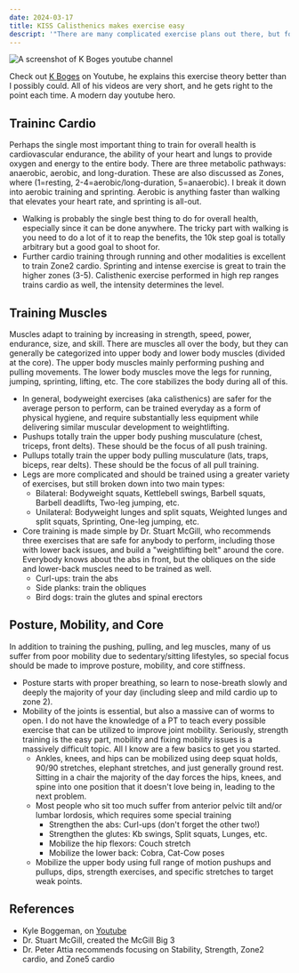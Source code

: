 ```yaml
---
date: 2024-03-17
title: KISS Calisthenics makes exercise easy
descript: '"There are many complicated exercise plans out there, but focusing on the fundamental movement patterns and nailing the basics is a timeless good idea."'
---
```

![A screenshot of K Boges youtube channel](/k-boges-pullup.png)

Check out [K Boges](https://www.youtube.com/@kboges) on Youtube, he explains this exercise theory better than I possibly could. All of his videos are very short, and he gets right to the point each time. A modern day youtube hero.


## Traininc Cardio
Perhaps the single most important thing to train for overall health is cardiovascular endurance, the ability of your heart and lungs to provide oxygen and energy to the entire body. There are three metabolic pathways: anaerobic, aerobic, and long-duration. These are also discussed as Zones, where (1=resting, 2-4=aerobic/long-duration, 5=anaerobic). I break it down into aerobic training and sprinting. Aerobic is anything faster than walking that elevates your heart rate, and sprinting is all-out.
- Walking is probably the single best thing to do for overall health, especially since it can be done anywhere. The tricky part with walking is you need to do a lot of it to reap the benefits, the 10k step goal is totally arbitrary but a good goal to shoot for.
- Further cardio training through running and other modalities is excellent to train Zone2 cardio. Sprinting and intense exercise is great to train the higher zones (3-5). Calisthenic exercise performed in high rep ranges trains cardio as well, the intensity determines the level.
## Training Muscles
Muscles adapt to training by increasing in strength, speed, power, endurance, size, and skill. There are muscles all over the body, but they can generally be categorized into upper body and lower body muscles (divided at the core). The upper body muscles mainly performing pushing and pulling movements. The lower body muscles move the legs for running, jumping, sprinting, lifting, etc. The core stabilizes the body during all of this.
- In general, bodyweight exercises (aka calisthenics) are safer for the average person to perform, can be trained everyday as a form of physical hygiene, and require substantially less equipment while delivering similar muscular development to weightlifting.
- Pushups totally train the upper body pushing musculature (chest, triceps, front delts). These should be the focus of all push training.
- Pullups totally train the upper body pulling musculature (lats, traps, biceps, rear delts). These should be the focus of all pull training.
- Legs are more complicated and should be trained using a greater variety of exercises, but still broken down into two main types:
	- Bilateral: Bodyweight squats, Kettlebell swings, Barbell squats, Barbell deadlifts, Two-leg jumping, etc.
	- Unilateral: Bodyweight lunges and split squats, Weighted lunges and split squats, Sprinting, One-leg jumping, etc.
- Core training is made simple by Dr. Stuart McGill, who recommends three exercises that are safe for anybody to perform, including those with lower back issues, and build a "weightlifting belt" around the core. Everybody knows about the abs in front, but the obliques on the side and lower-back muscles need to be trained as well.
	- Curl-ups: train the abs
	- Side planks: train the obliques
	- Bird dogs: train the glutes and spinal erectors

## Posture, Mobility, and Core
In addition to training the pushing, pulling, and leg muscles, many of us suffer from poor mobility due to sedentary/sitting lifestyles, so special focus should be made to improve posture, mobility, and core stiffness.
- Posture starts with proper breathing, so learn to nose-breath slowly and deeply the majority of your day (including sleep and mild cardio up to zone 2).
- Mobility of the joints is essential, but also a massive can of worms to open. I do not have the knowledge of a PT to teach every possible exercise that can be utilized to improve joint mobility. Seriously, strength training is the easy part, mobility and fixing mobility issues is a massively difficult topic. All I know are a few basics to get you started.
	- Ankles, knees, and hips can be mobilized using deep squat holds, 90/90 stretches, elephant stretches, and just generally ground rest. Sitting in a chair the majority of the day forces the hips, knees, and spine into one position that it doesn't love being in, leading to the next problem.
	- Most people who sit too much suffer from anterior pelvic tilt and/or lumbar lordosis, which requires some special training
		- Strengthen the abs: Curl-ups (don't forget the other two!)
		- Strengthen the glutes: Kb swings, Split squats, Lunges, etc.
		- Mobilize the hip flexors: Couch stretch
		- Mobilize the lower back: Cobra, Cat-Cow poses
	- Mobilize the upper body using full range of motion pushups and pullups, dips, strength exercises, and specific stretches to target weak points.

## References
- Kyle Boggeman, on [Youtube](https://www.youtube.com/@kboges)
- Dr. Stuart McGill, created the McGill Big 3
- Dr. Peter Attia recommends focusing on Stability, Strength, Zone2 cardio, and Zone5 cardio